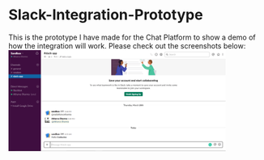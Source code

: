 # Slack-Integration-Prototype

This is the prototype I have made for the Chat Platform to show a demo of how the integration will work.
Please check out the screenshots below:
<img height=200px src="./prototype.PNG">
